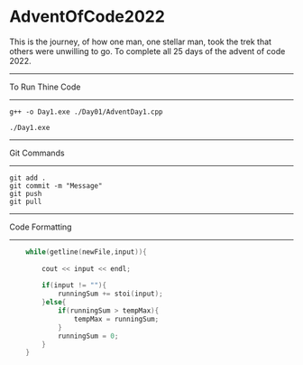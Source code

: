 # AdventOfCode2022

This is the journey, of how one man, one stellar man, took the trek that others were unwilling to go. To complete all 25 days of the advent of code 2022. 

---
To Run Thine Code

---

```
g++ -o Day1.exe ./Day01/AdventDay1.cpp

./Day1.exe
```
--- 
Git Commands

---
```
git add . 
git commit -m "Message"
git push 
git pull
```



---
Code Formatting 

---

```cpp
    while(getline(newFile,input)){
        
        cout << input << endl;  
        
        if(input != ""){
            runningSum += stoi(input);
        }else{
            if(runningSum > tempMax){
                tempMax = runningSum; 
            }
            runningSum = 0;
        }
    }
```


